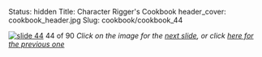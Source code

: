 Status: hidden
Title: Character Rigger's Cookbook
header_cover: cookbook_header.jpg
Slug: cookbook/cookbook_44

[![slide 44](https://dl.dropboxusercontent.com/u/2977490/presentations/cookbook/img44.jpg)](cookbook_45)
44 of 90
_Click on the image for the [next slide](cookbook_45), or click [here for the previous one](cookbook_43)_
